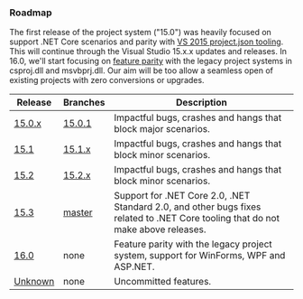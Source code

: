 ### Roadmap

The first release of the project system ("15.0") was heavily focused on support .NET Core scenarios and parity with [VS 2015 project.json tooling](https://github.com/dotnet/roslyn-project-system/issues?utf8=%E2%9C%93&q=label%3AParity-XProj%20). This will continue through the Visual Studio 15.x.x updates and releases. In 16.0, we'll start focusing on [feature parity](https://github.com/dotnet/roslyn-project-system/labels/Parity-VSLangProj) with the legacy project systems in csproj.dll and msvbprj.dll. Our aim will be too allow a seamless open of existing projects with zero conversions or upgrades.

|Release|Branches|Description|
|-------|--------|--------|
|[15.0.x](https://github.com/dotnet/roslyn-project-system/milestone/4)|[15.0.1](https://github.com/dotnet/roslyn-project-system/tree/dev15.0.x)|Impactful bugs, crashes and hangs that block major scenarios.
|[15.1](https://github.com/dotnet/roslyn-project-system/milestone/13)|[15.1.x](https://github.com/dotnet/roslyn-project-system/tree/dev15.1.x)|Impactful bugs, crashes and hangs that block minor scenarios.
|[15.2](https://github.com/dotnet/roslyn-project-system/milestone/14)|[15.2.x](https://github.com/dotnet/roslyn-project-system/tree/dev15.2.x)|Impactful bugs, crashes and hangs that block minor scenarios.
|[15.3](https://github.com/dotnet/roslyn-project-system/milestone/7)|[master](https://github.com/dotnet/roslyn-project-system/tree/master)|Support for .NET Core 2.0, .NET Standard 2.0, and other bugs fixes related to .NET Core tooling that do not make above releases.
|[16.0](https://github.com/dotnet/roslyn-project-system/milestone/12)|none|Feature parity with the legacy project system, support for WinForms, WPF and ASP.NET.
|[Unknown](https://github.com/dotnet/roslyn-project-system/milestone/5)|none|Uncommitted features.
